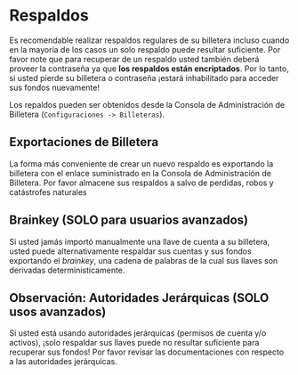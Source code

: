 # Respaldos

Es recomendable realizar respaldos regulares de su billetera incluso cuando en la mayoría de los casos un solo respaldo puede resultar suficiente. Por favor note que para recuperar de un respaldo usted también deberá proveer la contraseña ya que **los respaldos están encriptados**. Por lo tanto, si usted pierde su billetera o contraseña ¡estará inhabilitado para acceder sus fondos nuevamente!

Los repaldos pueden ser obtenidos desde la Consola de Administración de Billetera (`Configuraciones -> Billeteras`).

## Exportaciones de Billetera

La forma más conveniente de crear un nuevo respaldo es exportando la billetera con el enlace suministrado en la Consola de Administración de Billetera. Por favor almacene sus respaldos a salvo de perdidas, robos y catástrofes naturales

## Brainkey (SOLO para usuarios avanzados)

Si usted jamás importó manualmente una llave de cuenta a su billetera, usted puede alternativamente respaldar sus cuentas y sus fondos exportando el *brainkey*, una cadena de palabras de la cual sus llaves son derivadas deterministicamente.

## Observación: Autoridades Jerárquicas (SOLO usos avanzados)

Si usted está usando autoridades jerárquicas (permisos de cuenta y/o activos), ¡solo respaldar sus llaves puede no resultar suficiente para recuperar sus fondos! Por favor revisar las documentaciones con respecto a las autoridades jerárquicas.